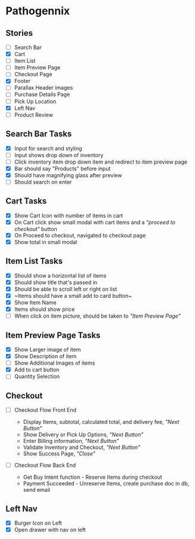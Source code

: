 # Pathogennix

## Stories

- [ ] Search Bar
- [x] Cart
- [ ] Item List
- [ ] Item Preview Page
- [ ] Checkout Page
- [x] Footer
- [ ] Parallax Header images
- [ ] Purchase Details Page
- [ ] Pick Up Location
- [x] Left Nav
- [ ] Product Review

## Search Bar Tasks

- [x] Input for search and styling
- [ ] Input shows drop down of inventory
- [ ] Click inventory item drop down item and redirect to item preview page
- [x] Bar should say "Products" before input
- [x] Should have magnifying glass after preview
- [ ] Should search on enter
  
## Cart Tasks

- [x] Show Cart Icon with number of items in cart
- [x] On Cart click show small modal with cart items and a _"proceed to checkout"_  button
- [x] On Proceed to checkout, navigated to checkout page
- [x] Show total in small modal

## Item List Tasks

- [x] Should show a horizontal list of items
- [x] Should show title that's passed in
- [x] Should be able to scroll left or right on list
- [x] ~Items should have a small add to card button~
- [x] Show Item Name
- [x] Items should show price
- [ ] When click on item picture, should be taken to _"Item Preview Page"_

## Item Preview Page Tasks

- [x] Show Larger image of item
- [x] Show Description of item
- [ ] Show Additional Images of items
- [x] Add to cart button
- [ ] Quantity Selection

## Checkout 

- [ ] Checkout Flow Front End
     * Display Items, subtotal, calculated total, and delivery fee, _"Next Button"_ 
     * Show Delivery or Pick Up Options, _"Next Button"_
     * Enter Billing information, _"Next Button"_
     * Validate Inventory and Checkout, _"Next Button"_
     * Show Success Page, _"Close"_

- [ ] Checkout Flow Back End
    * Get Buy Intent function - Reserve Items during checkout
    * Payment Succeeded - Unreserve Items, create purchase doc in db, send email


## Left Nav

- [x] Burger Icon on Left
- [x] Open drawer with nav on left